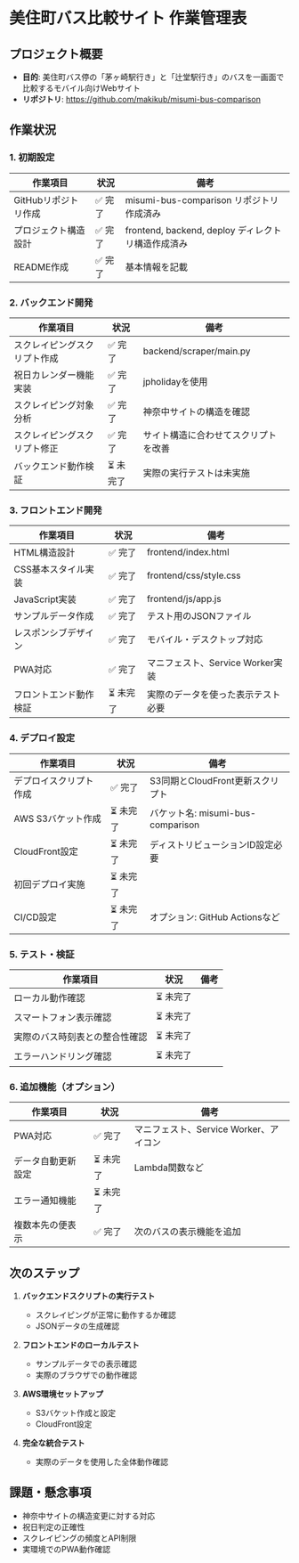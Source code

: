 # 美住町バス比較サイト 作業管理表

## プロジェクト概要
- **目的**: 美住町バス停の「茅ヶ崎駅行き」と「辻堂駅行き」のバスを一画面で比較するモバイル向けWebサイト
- **リポジトリ**: https://github.com/makikub/misumi-bus-comparison

## 作業状況

### 1. 初期設定
| 作業項目 | 状況 | 備考 |
|---------|------|------|
| GitHubリポジトリ作成 | ✅ 完了 | misumi-bus-comparison リポジトリ作成済み |
| プロジェクト構造設計 | ✅ 完了 | frontend, backend, deploy ディレクトリ構造作成済み |
| README作成 | ✅ 完了 | 基本情報を記載 |

### 2. バックエンド開発
| 作業項目 | 状況 | 備考 |
|---------|------|------|
| スクレイピングスクリプト作成 | ✅ 完了 | backend/scraper/main.py |
| 祝日カレンダー機能実装 | ✅ 完了 | jpholidayを使用 |
| スクレイピング対象分析 | ✅ 完了 | 神奈中サイトの構造を確認 |
| スクレイピングスクリプト修正 | ✅ 完了 | サイト構造に合わせてスクリプトを改善 |
| バックエンド動作検証 | ⏳ 未完了 | 実際の実行テストは未実施 |

### 3. フロントエンド開発
| 作業項目 | 状況 | 備考 |
|---------|------|------|
| HTML構造設計 | ✅ 完了 | frontend/index.html |
| CSS基本スタイル実装 | ✅ 完了 | frontend/css/style.css |
| JavaScript実装 | ✅ 完了 | frontend/js/app.js |
| サンプルデータ作成 | ✅ 完了 | テスト用のJSONファイル |
| レスポンシブデザイン | ✅ 完了 | モバイル・デスクトップ対応 |
| PWA対応 | ✅ 完了 | マニフェスト、Service Worker実装 |
| フロントエンド動作検証 | ⏳ 未完了 | 実際のデータを使った表示テスト必要 |

### 4. デプロイ設定
| 作業項目 | 状況 | 備考 |
|---------|------|------|
| デプロイスクリプト作成 | ✅ 完了 | S3同期とCloudFront更新スクリプト |
| AWS S3バケット作成 | ⏳ 未完了 | バケット名: misumi-bus-comparison |
| CloudFront設定 | ⏳ 未完了 | ディストリビューションID設定必要 |
| 初回デプロイ実施 | ⏳ 未完了 | |
| CI/CD設定 | ⏳ 未完了 | オプション: GitHub Actionsなど |

### 5. テスト・検証
| 作業項目 | 状況 | 備考 |
|---------|------|------|
| ローカル動作確認 | ⏳ 未完了 | |
| スマートフォン表示確認 | ⏳ 未完了 | |
| 実際のバス時刻表との整合性確認 | ⏳ 未完了 | |
| エラーハンドリング確認 | ⏳ 未完了 | |

### 6. 追加機能（オプション）
| 作業項目 | 状況 | 備考 |
|---------|------|------|
| PWA対応 | ✅ 完了 | マニフェスト、Service Worker、アイコン |
| データ自動更新設定 | ⏳ 未完了 | Lambda関数など |
| エラー通知機能 | ⏳ 未完了 | |
| 複数本先の便表示 | ✅ 完了 | 次のバスの表示機能を追加 |

## 次のステップ
1. **バックエンドスクリプトの実行テスト**
   - スクレイピングが正常に動作するか確認
   - JSONデータの生成確認

2. **フロントエンドのローカルテスト**
   - サンプルデータでの表示確認
   - 実際のブラウザでの動作確認

3. **AWS環境セットアップ**
   - S3バケット作成と設定
   - CloudFront設定

4. **完全な統合テスト**
   - 実際のデータを使用した全体動作確認

## 課題・懸念事項
- 神奈中サイトの構造変更に対する対応
- 祝日判定の正確性
- スクレイピングの頻度とAPI制限
- 実環境でのPWA動作確認
